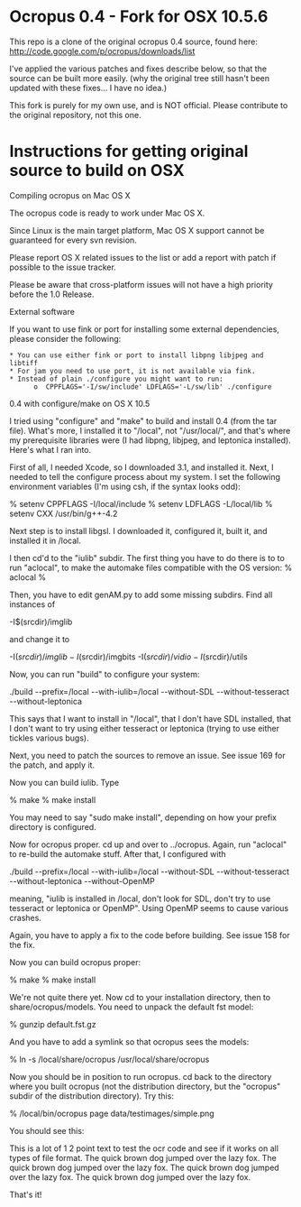 Ocropus 0.4 - Fork for OSX 10.5.6
==========

This repo is a clone of the original ocropus 0.4 source, found here:  http://code.google.com/p/ocropus/downloads/list

I've applied the various patches and fixes describe below, so that the source can be built more easily.
(why the original tree still hasn't been updated with these fixes... I have no idea.)

This fork is purely for my own use, and is NOT official.  Please contribute to the original repository, not this one.




Instructions for getting original source to build on OSX
==========


Compiling ocropus on Mac OS X

The ocropus code is ready to work under Mac OS X.

Since Linux is the main target platform, Mac OS X support cannot be guaranteed for every svn revision.

Please report OS X related issues to the list or add a report with patch if possible to the issue tracker.

Please be aware that cross-platform issues will not have a high priority before the 1.0 Release.


External software

If you want to use fink or port for installing some external dependencies, please consider the following:

    * You can use either fink or port to install libpng libjpeg and libtiff
    * For jam you need to use port, it is not available via fink.
    * Instead of plain ./configure you might want to run:
          o  CPPFLAGS='-I/sw/include' LDFLAGS='-L/sw/lib' ./configure


0.4 with configure/make on OS X 10.5

I tried using "configure" and "make" to build and install 0.4 (from the tar file). What's more, I installed it to "/local", not "/usr/local/", and that's where my prerequisite libraries were (I had libpng, libjpeg, and leptonica installed). Here's what I ran into.

First of all, I needed Xcode, so I downloaded 3.1, and installed it. Next, I needed to tell the configure process about my system. I set the following environment variables (I'm using csh, if the syntax looks odd):

% setenv CPPFLAGS -I/local/include
% setenv LDFLAGS -L/local/lib
% setenv CXX /usr/bin/g++-4.2

Next step is to install libgsl. I downloaded it, configured it, built it, and installed it in /local.

I then cd'd to the "iulib" subdir. The first thing you have to do there is to to run "aclocal", to make the automake files compatible with the OS version: % aclocal %

Then, you have to edit genAM.py to add some missing subdirs. Find all instances of

-I$(srcdir)/imglib

and change it to

-I$(srcdir)/imglib -I$(srcdir)/imgbits -I$(srcdir)/vidio -I$(srcdir)/utils

Now, you can run "build" to configure your system:

./build --prefix=/local --with-iulib=/local --without-SDL --without-tesseract --without-leptonica

This says that I want to install in "/local", that I don't have SDL installed, that I don't want to try using either tesseract or leptonica (trying to use either tickles various bugs).

Next, you need to patch the sources to remove an issue. See issue 169 for the patch, and apply it.

Now you can build iulib. Type

% make
% make install

You may need to say "sudo make install", depending on how your prefix directory is configured.

Now for ocropus proper. cd up and over to ../ocropus. Again, run "aclocal" to re-build the automake stuff. After that, I configured with

./build --prefix=/local --with-iulib=/local --without-SDL --without-tesseract --without-leptonica --without-OpenMP

meaning, "iulib is installed in /local, don't look for SDL, don't try to use tesseract or leptonica or OpenMP". Using OpenMP seems to cause various crashes.

Again, you have to apply a fix to the code before building. See issue 158 for the fix.

Now you can build ocropus proper:

% make
% make install

We're not quite there yet. Now cd to your installation directory, then to share/ocropus/models. You need to unpack the default fst model:

% gunzip default.fst.gz

And you have to add a symlink so that ocropus sees the models:

% ln -s /local/share/ocropus /usr/local/share/ocropus


Now you should be in position to run ocropus. cd back to the directory where you built ocropus (not the distribution directory, but the "ocropus" subdir of the distribution directory). Try this:

% /local/bin/ocropus page data/testimages/simple.png

You should see this:

This is a lot of 1 2 point text to test the
ocr code and see if it works on all types
of file format.
The quick brown dog jumped over the
lazy fox. The quick brown dog jumped
over the lazy fox. The quick brown dog
jumped over the lazy fox. The quick
brown dog jumped over the lazy fox.


That's it!
